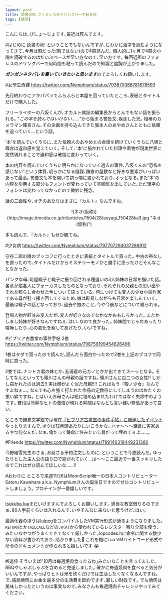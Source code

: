 ```yaml
---
layout: post
title: 読書の秋､ファミレスのドリンクバーで粘る秋
tags: [雑感]
---
```

<!--sectionize on-->

こんにちは､びしょ〜じょです｡最近は死んでます｡

#はじめに
読書の秋! ということでもないんですが､にわかに活字を読むようになってきて､今月は暇だった(暇ではない)ので4冊読んだ｡
個人的に1ヶ月で4冊の小説を読破するのはだいぶペースが早い方なので､早い方です｡
毎回近所のファミレスのドリンクバーで何時間も粘って読んだので知識と度胸が上がりました｡

***ガンガンネタバレを書いていきたいと思います***のでよろしくお願いします｡

#女學生奇譚
https://twitter.com/Nymphium/status/793670388781678593

先月終わりにアキパパラでふらふらと本屋を回っていたところ､表紙とタイトルだけで購入した｡

フリーライターの八坂くんが､オカルト雑誌の編集長からとんでもない話を振られる｡
"*この本を読んではいけない……*"から始まる警告文､疾走した兄｡
相棒のカメラマン篠宮さん､その企画を持ち込んできた張本人のあやめさんとともに依頼を追っていく…という話｡

'本'を読んでいくうちに､また依頼人のあやめとの会話を続けていくうちに八坂と篠宮は違和感を覚えていく｡
そして､'本'に描かれていた料理や着物が現実世界に突然現れることで違和感は確信に変わっていく｡

本の内容を読んでいくうちに明らかになっていく過去の事件､八坂くんの"恐怖を感じない"という体質､明らかになる陰謀､鎌倉の屋敷など好きな要素がいっぱいあって最高｡
警告文も本を開いて初っ端に書かれており､オッとなる｡また'本'の内容を引用する部分もフォントが変わっていて雰囲気を出していた｡ただ漢字のフォントは変わってなかったので微妙に残念｡

話の二面性や､オチのあたりはまさに『カルト』なんですね､

<center>![ネオ(仮称)](http://image.itmedia.co.jp/nl/articles/1504/28/aoyagi_150428ka3.jpg "ネオ(仮称)")</center>

本も読んで､『カルト』もぜひ観てね｡

#少女病
https://twitter.com/Nymphium/status/797707294037286912

守谷二郎の隣のブッコフに行ったときに表紙とタイトルで買った｡
中古の帯なしを買ったので､タイトルだけからミステリーモノかと勝手に思ったけどそんなことなかった｡

パンクな母､町屋織子と織子に振り回される種違いの3人姉妹の日常を描いた話｡
各章が娘各人にフォーカスしたものとなっており､それぞれの父親との思い出やそれを照らし合わせた今について語っている｡
何につけても変人の少女小説作家である母が引っ掻き回してくるため､娘は辟易しながらも日常を楽しんでいく｡
最後は織子の話となっており､過去や娘のこと､今や今後などについて綴られる｡

登場人物が軒並み変人だが､変人が好きなのでなかなかおもしろかった｡
またかしまし姉妹が好きなんですねぇ､はい､なので良かった｡
姉妹間でじゃれあったり喧嘩したり､心の変化を察してあげたり､いいですね｡

#ビブリア古書堂の事件手帖 2巻
https://twitter.com/Nymphium/status/798759199454826496

1巻はタダで貰ったので読んだ｡読んだら面白かったので2巻を上記のブコフで同時に買った｡

2巻では､ナントカ君の妹とか､五浦君の元カノとかが出てきてス〜ッとなる｡
そしてなんといっても篠川さんの母親の話ですね｡
篠川さんに瓜二つの女性!! しかし描かれたのは過去!! 実は顔がよく似た母親!!!! これはもう『殻ノ少女』なんですよねぇ…｡
なんでも心を強く打たれた作品の定数倍にしてしまうのはおたくの悪い癖ですね｡
とはいえお母さんは絵に埋め込まれたわけではなく失踪中のようです｡
普段は冷静なヒトの激情が現れる瞬間はなんとも言い難い緊張があって良い｡

ところで鎌倉文学館では現在[『ビブリア古書堂の事件手帖』に関連したイベント](http://www.kamakurabungaku.com/exhibition/pdf/201610A4.pdf)やっとりますんで､ボクは12月頭あたりにいこうかな｡
ハァ〜〜〜鎌倉に実家あるやつ何なんだ､なぁ､俺だって鎌倉に住みたいし骨だって埋めてぇよ……｡

#Friends
https://twitter.com/Nymphium/status/799146319449231360

今野緒雪先生のさぁ､お前さぁ予約注文したのに､ということで今更読んだ｡
ゆったりとした主人公の語り口で紡がれていく…は〜〜ここ最近で一番スッキリしたのでこれはぜひ読んでほしいな……!!

#おわりに
ところで来週11/26はMoonScript唯一の日本人コントリビューターSatoru Kawahara a.k.a. Nymphiumさんの誕生日ですのでぜひコントリビュートしましょう｡
プロテインが一番嬉しいです｡

---
[tsukuba.lua](https://connpass.com/event/42788/)まだいけますんでよろしくお願いします｡
適当な教室借りるのでまぁ､80人手前くらいは入れるんで､いやそんなに来ないと思うけど､はい｡

最適化器のほうは[lulpeg](https://github.com/pygy/LuLPeg)をコンパイルしたVM実行形式が通るようになりました｡
`RETURN`とか`TAILCALL`などの､`R(A)`から使われているレジスター残り全部を使う､みたいなやつがうまくできてなくて厳しかった｡lopcodes.hに命令に関する数少ない資料が書かれており､助かりました💢
これを機にLua VMバイトコード形式や命令のドキュメントが作られると嬉しいです :sob:

---
#!追伸
そういえば｢10月は毎週焼肉食ったるわ｣みたいなことを言ってました｡
BBQやしゃぶしゃぶを含めると完遂しました｡
確かに毎週焼肉を食べると気分がいいんですが､やっぱりヒトは米を炊くだけでは生活したくなくなるんですね｡
で､結局焼肉にお金を最多分の生活費を節約できず､厳しい財政です｡
でも焼肉は美味しかったというのは事実なので､みなさんも毎週焼肉チャレンジやってみてください｡


